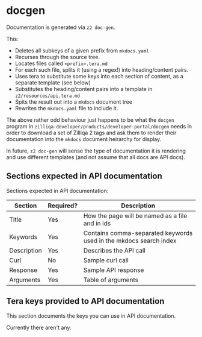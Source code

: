 # docgen

Documentation is generated via `z2 doc-gen`.

This:

 * Deletes all subkeys of a given prefix from `mkdocs.yaml`
 * Recurses through the source tree.
 * Locates files called `<prefix>.tera.md`
 * For each such file, splits it (using a regex!) into heading/content pairs.
 * Uses tera to substitute some keys into each section of content, as a separate template (see below)
 * Substitutes the heading/content pairs into a template in `z2/resources/api.tera.md`
 * Spits the result out into a `mkdocs` document tree
 * Rewrites the `mkdocs.yaml` file to include it.

The above rather odd behaviour just happens to be what the `docgen`
program in `zilliqa-developer/products/developer-portal/docgen` needs
in order to download a set of Zilliqa 2 tags and ask them to render
their documentation into the `mkdocs` document heirarchy for display.

In future, `z2 doc-gen` will sense the type of documentation it is
rendering and use different templates (and not assume that all docs
are API docs).

## Sections expected in API documentation

Sections expected in API documentation:

| Section | Required? | Description |
| ------- | --------  | ----------- | 
| Title   | Yes       | How the page will be named as a file and in ids |
| Keywords | Yes      | Contains comma-separated keywords used in the mkdocs search index |
| Description | Yes   | Describes the API call |
| Curl    |  No       | Sample curl call  |
| Response | Yes       | Sample API response |
| Arguments | Yes     | Table of arguments |

## Tera keys provided to API documentation

This section documents the keys you can use in API documentation.

Currently there aren't any.

